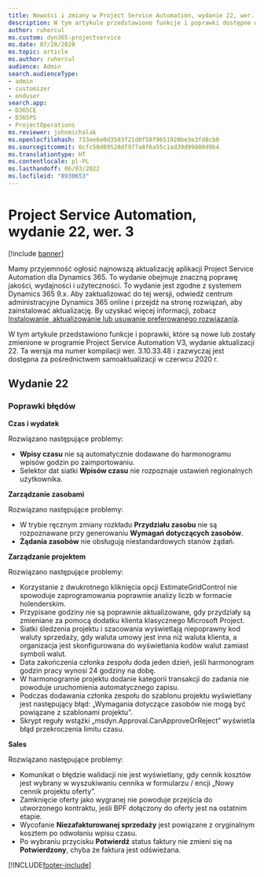 ```yaml
---
title: Nowości i zmiany w Project Service Automation, wydanie 22, wer. 3
description: W tym artykule przedstawiono funkcje i poprawki dostępne w programie Project Service Automation, wydanie aktualizacji 22, V3.
author: ruhercul
ms.custom: dyn365-projectservice
ms.date: 07/28/2020
ms.topic: article
ms.author: ruhercul
audience: Admin
search.audienceType:
- admin
- customizer
- enduser
search.app:
- D365CE
- D365PS
- ProjectOperations
ms.reviewer: johnmichalak
ms.openlocfilehash: 733ee6e0d3583f21d0f58f9651920be3e3fd8cb0
ms.sourcegitcommit: 6cfc50d89528df977a8f6a55c1ad39d99800d9b4
ms.translationtype: HT
ms.contentlocale: pl-PL
ms.lasthandoff: 06/03/2022
ms.locfileid: "8930653"
---
```

# <a name="project-service-automation-update-release-22-v3"></a>Project Service Automation, wydanie 22, wer. 3

[!include [banner](../includes/psa-now-project-operations.md)]

Mamy przyjemność ogłosić najnowszą aktualizację aplikacji Project Service Automation dla Dynamics 365. To wydanie obejmuje znaczną poprawę jakości, wydajności i użyteczności. To wydanie jest zgodne z systemem Dynamics 365 9.x. Aby zaktualizować do tej wersji, odwiedź centrum administracyjne Dynamics 365 online i przejdź na stronę rozwiązań, aby zainstalować aktualizację. By uzyskać więcej informacji, zobacz [Instalowanie, aktualizowanie lub usuwanie preferowanego rozwiązania](/power-platform/admin/install-remove-preferred-solution).

W tym artykule przedstawiono funkcje i poprawki, które są nowe lub zostały zmienione w programie Project Service Automation V3, wydanie aktualizacji 22. Ta wersja ma numer kompilacji wer. 3.10.33.48 i zazwyczaj jest dostępna za pośrednictwem samoaktualizacji w czerwcu 2020 r.

## <a name="update-release-22"></a>Wydanie 22

### <a name="bug-fixes"></a>Poprawki błędów



**Czas i wydatek**

Rozwiązano następujące problemy:

- **Wpisy czasu** nie są automatycznie dodawane do harmonogramu wpisów godzin po zaimportowaniu.
- Selektor dat siatki **Wpisów czasu** nie rozpoznaje ustawień regionalnych użytkownika.

**Zarządzanie zasobami**

Rozwiązano następujące problemy:

- W trybie ręcznym zmiany rozkładu **Przydziału zasobu** nie są rozpoznawane przy generowaniu **Wymagań dotyczących zasobów**.
- **Żądania zasobów** nie obsługują niestandardowych stanów żądań.

**Zarządzanie projektem**

Rozwiązano następujące problemy:

- Korzystanie z dwukrotnego kliknięcia opcji EstimateGridControl nie spowoduje zaprogramowania poprawnie analizy liczb w formacie holenderskim.
- Przypisane godziny nie są poprawnie aktualizowane, gdy przydziały są zmieniane za pomocą dodatku klienta klasycznego Microsoft Project.
- Siatki śledzenia projektu i szacowania wyświetlają niepoprawny kod waluty sprzedaży, gdy waluta umowy jest inna niż waluta klienta, a organizacja jest skonfigurowana do wyświetlania kodów walut zamiast symboli walut.
- Data zakończenia członka zespołu doda jeden dzień, jeśli harmonogram godzin pracy wynosi 24 godziny na dobę.
- W harmonogramie projektu dodanie kategorii transakcji do zadania nie powoduje uruchomienia automatycznego zapisu.
- Podczas dodawania członka zespołu do szablonu projektu wyświetlany jest następujący błąd: „Wymagania dotyczące zasobów nie mogą być powiązane z szablonami projektu”. 
- Skrypt reguły wstążki „msdyn.Approval.CanApproveOrReject” wyświetla błąd przekroczenia limitu czasu.

**Sales**

Rozwiązano następujące problemy:

- Komunikat o błędzie walidacji nie jest wyświetlany, gdy cennik kosztów jest wybrany w wyszukiwaniu cennika w formularzu / encji „Nowy cennik projektu oferty”.
- Zamknięcie oferty jako wygranej nie powoduje przejścia do utworzonego kontraktu, jeśli BPF dołączony do oferty jest na ostatnim etapie.
- Wycofanie **Niezafakturowanej sprzedaży** jest powiązane z oryginalnym kosztem po odwołaniu wpisu czasu.
- Po wybraniu przycisku **Potwierdź** status faktury nie zmieni się na **Potwierdzony**, chyba że faktura jest odświeżana.


[!INCLUDE[footer-include](../includes/footer-banner.md)]
